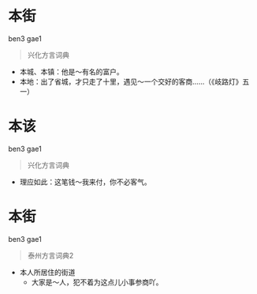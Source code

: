 # 本街
ben3 gae1
> 兴化方言词典
- 本城、本镇：他是～有名的富户。
- 本地：出了省城，才只走了十里，遇见～一个交好的客商……（《岐路灯》五一）

# 本该
ben3 gae1
> 兴化方言词典
- 理应如此：这笔钱～我来付，你不必客气。

# 本街
ben3 gae1
> 泰州方言词典2
- 本人所居住的街道
  - 大家是～人，犯不着为这点儿小事参商吖。
